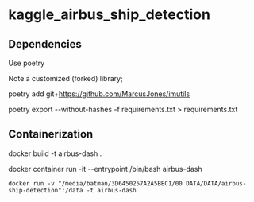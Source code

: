 # kaggle_airbus_ship_detection

## Dependencies

Use poetry

Note a customized (forked) library; 

poetry add git+https://github.com/MarcusJones/imutils

poetry export --without-hashes -f requirements.txt > requirements.txt

## Containerization

docker build -t airbus-dash .

docker container run -it --entrypoint /bin/bash airbus-dash

```
docker run -v "/media/batman/3D6450257A2A5BEC1/00 DATA/DATA/airbus-ship-detection":/data -t airbus-dash
```